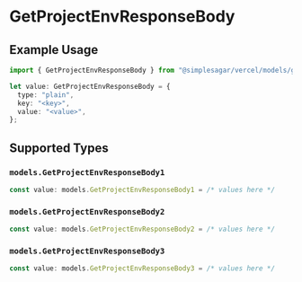 # GetProjectEnvResponseBody

## Example Usage

```typescript
import { GetProjectEnvResponseBody } from "@simplesagar/vercel/models/getprojectenvop.js";

let value: GetProjectEnvResponseBody = {
  type: "plain",
  key: "<key>",
  value: "<value>",
};
```

## Supported Types

### `models.GetProjectEnvResponseBody1`

```typescript
const value: models.GetProjectEnvResponseBody1 = /* values here */
```

### `models.GetProjectEnvResponseBody2`

```typescript
const value: models.GetProjectEnvResponseBody2 = /* values here */
```

### `models.GetProjectEnvResponseBody3`

```typescript
const value: models.GetProjectEnvResponseBody3 = /* values here */
```

